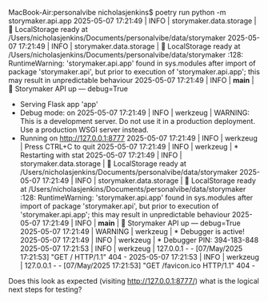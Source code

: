 MacBook-Air:personalvibe nicholasjenkins$ poetry run python -m storymaker.api.app
2025-05-07 17:21:49 | INFO | storymaker.data.storage | 📂 LocalStorage ready at /Users/nicholasjenkins/Documents/personalvibe/data/storymaker
2025-05-07 17:21:49 | INFO | storymaker.data.storage | 📂 LocalStorage ready at /Users/nicholasjenkins/Documents/personalvibe/data/storymaker
<frozen runpy>:128: RuntimeWarning: 'storymaker.api.app' found in sys.modules after import of package 'storymaker.api', but prior to execution of 'storymaker.api.app'; this may result in unpredictable behaviour
2025-05-07 17:21:49 | INFO | __main__ | 🚀 Storymaker API up — debug=True
 * Serving Flask app 'app'
 * Debug mode: on
2025-05-07 17:21:49 | INFO | werkzeug | WARNING: This is a development server. Do not use it in a production deployment. Use a production WSGI server instead.
 * Running on http://127.0.0.1:8777
2025-05-07 17:21:49 | INFO | werkzeug | Press CTRL+C to quit
2025-05-07 17:21:49 | INFO | werkzeug |  * Restarting with stat
2025-05-07 17:21:49 | INFO | storymaker.data.storage | 📂 LocalStorage ready at /Users/nicholasjenkins/Documents/personalvibe/data/storymaker
2025-05-07 17:21:49 | INFO | storymaker.data.storage | 📂 LocalStorage ready at /Users/nicholasjenkins/Documents/personalvibe/data/storymaker
<frozen runpy>:128: RuntimeWarning: 'storymaker.api.app' found in sys.modules after import of package 'storymaker.api', but prior to execution of 'storymaker.api.app'; this may result in unpredictable behaviour
2025-05-07 17:21:49 | INFO | __main__ | 🚀 Storymaker API up — debug=True
2025-05-07 17:21:49 | WARNING | werkzeug |  * Debugger is active!
2025-05-07 17:21:49 | INFO | werkzeug |  * Debugger PIN: 394-183-848
2025-05-07 17:21:53 | INFO | werkzeug | 127.0.0.1 - - [07/May/2025 17:21:53] "GET / HTTP/1.1" 404 -
2025-05-07 17:21:53 | INFO | werkzeug | 127.0.0.1 - - [07/May/2025 17:21:53] "GET /favicon.ico HTTP/1.1" 404 -

Does this look as expected (visiting http://127.0.0.1:8777/) what is the logical next steps for testing?
